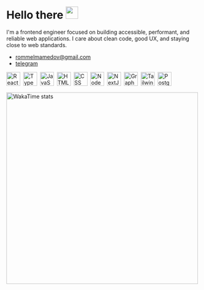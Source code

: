 # Hello there <img src="https://media.giphy.com/media/hvRJCLFzcasrR4ia7z/giphy.gif" width="32px"/>

I'm a frontend engineer focused on building accessible, performant, and reliable web applications. I care about clean code, good UX, and staying close to web standards.

- [rommelmamedov@gmail.com](mailto:rommelmamedov@gmail.com)
- [telegram](https://t.me/ramilmamedov)

<p>
  <img src="https://cdn.svgporn.com/logos/react.svg" title="React" alt="React" width="36" height="36"/>&nbsp;
  <img src="https://cdn.svgporn.com/logos/typescript-icon.svg" title="TypeScript" alt="TypeScript" width="36" height="36"/>&nbsp;
  <img src="https://cdn.svgporn.com/logos/javascript.svg" title="JavaScript" alt="JavaScript" width="36" height="36"/>&nbsp;
  <img src="https://cdn.worldvectorlogo.com/logos/html-1.svg" title="HTML" alt="HTML" width="36" height="36"/>&nbsp;
  <img src="https://cdn.worldvectorlogo.com/logos/css-3.svg" title="CSS" alt="CSS" width="36" height="36"/>&nbsp;
  <img src="https://cdn.svgporn.com/logos/nodejs-icon.svg" title="NodeJS" alt="NodeJS" width="36" height="36"/>&nbsp;
  <img src="https://cdn.svgporn.com/logos/nextjs-icon.svg" title="NextJS" alt="NextJS" width="36" height="36"/>&nbsp;
  <img src="https://cdn.svgporn.com/logos/graphql.svg" title="GraphQL" alt="GraphQL" width="36" height="36"/>&nbsp;
  <img src="https://cdn.svgporn.com/logos/tailwindcss-icon.svg" title="TailwindCSS" alt="TailwindCSS" width="36" height="36"/>&nbsp;
  <img src="https://cdn.svgporn.com/logos/postgresql.svg" title="PostgreSQL" alt="PostgreSQL" width="36" height="36"/>&nbsp;
</p>

<img alt="WakaTime stats" width="500px" src="https://github-readme-stats.vercel.app/api/wakatime?username=rommelmamedov&theme=github_dark&layout=compact&custom_title=Last%20Week%20Coding%20Activity%20&card_width=700" />

